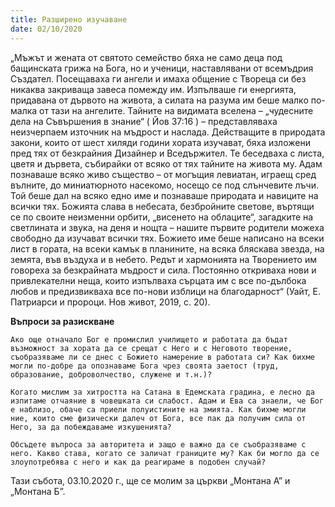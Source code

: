 ```yaml
---
title: Разширено изучаване
date: 02/10/2020
---
```


„Мъжът и жената от святото семейство бяха не само деца под бащинската грижа на Бога, но и ученици, наставлявани от всемъдрия Създател. Посещаваха ги ангели и имаха общение с Твореца си без никаква закриваща завеса помежду им. Изпълваше ги енергията, придавана от дървото на живота, а силата на разума им беше малко по-малка от тази на ангелите. Тайните на видимата вселена – „чудесните дела на Съвършения в знание“ ( Йов 37:16 ) – представляваха неизчерпаем източник на мъдрост и наслада. Действащите в природата закони, които от шест хиляди години хората изучават, бяха изложени пред тях от безкрайния Дизайнер и Вседържител. Те беседваха с листа, цветя и дървета, събирайки от всяко от тях тайните на живота му. Адам познаваше всяко живо същество – от могъщия левиатан, играещ сред вълните, до миниатюрното насекомо, носещо се под слънчевите лъчи. Той беше дал на всяко едно име и познаваше природата и навиците на всички тях. Божията слава в небесата, безбройните светове, въртящи се по своите неизменни орбити, „висенето на облаците“, загадките на светлината и звука, на деня и нощта – нашите първите родители можеха свободно да изучават всички тях. Божието име беше написано на всеки лист в гората, на всеки камък в планините, на всяка бляскава звезда, на земята, във въздуха и в небето. Редът и хармонията на Творението им говореха за безкрайната мъдрост и сила. Постоянно откриваха нови и привлекателни неща, които изпълваха сърцата им с все по-дълбока любов и предизвикваха все по-нови изблици на благодарност“ (Уайт, Е. Патриарси и пророци. Нов живот, 2019, с. 20).

**Въпроси за разискване**

`Ако още отначало Бог е промислил училището и работата да бъдат възможност за хората да се срещат с Него и с Неговото творение, съобразяваме ли се днес с Божието намерение в работата си? Как бихме могли по-добре да опознаваме Бога чрез своята заетост (труд, образование, доброволчество, служене и т.н.)?`

`Когато мислим за хитростта на Сатана в Едемската градина, е лесно да изпитаме отчаяние в човешката си слабост. Адам и Ева са знаели, че Бог е наблизо, обаче са приели полуистините на змията. Как бихме могли ние, които сме физически далеч от Бога, все пак да получим сила от Него, за да побеждаваме изкушенията?`

`Обсъдете въпроса за авторитета и защо е важно да се съобразяваме с него. Какво става, когато се заличат границите му? Как би могло да се злоупотребява с него и как да реагираме в подобен случай?`

Тази събота, 03.10.2020 г., ще се молим за църкви „Монтана А” и „Монтана Б”.